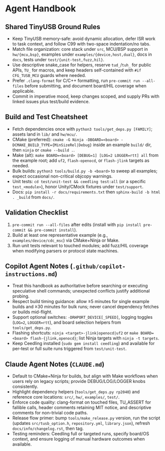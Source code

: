 # Agent Handbook

## Shared TinyUSB Ground Rules
- Keep TinyUSB memory-safe: avoid dynamic allocation, defer ISR work to task context, and follow C99 with two-space indentation/no tabs.
- Match file organization: core stack under `src`, MCU/BSP support in `hw/{mcu,bsp}`, examples under `examples/{device,host,dual}`, docs in `docs`, tests under `test/{unit-test,fuzz,hil}`.
- Use descriptive snake_case for helpers, reserve `tud_`/`tuh_` for public APIs, `TU_` for macros, and keep headers self-contained with `#if CFG_TUSB_MCU` guards where needed.
- Prefer `.clang-format` for C/C++ formatting, run `pre-commit run --all-files` before submitting, and document board/HIL coverage when applicable.
- Commit in imperative mood, keep changes scoped, and supply PRs with linked issues plus test/build evidence.

## Build and Test Cheatsheet
- Fetch dependencies once with `python3 tools/get_deps.py [FAMILY]`; assets land in `lib/` and `hw/mcu/`.
- CMake (preferred): `cmake -G Ninja -DBOARD=<board> -DCMAKE_BUILD_TYPE={MinSizeRel|Debug}` inside an example `build/` dir, then `ninja` or `cmake --build .`.
- Make (alt): `make BOARD=<board> [DEBUG=1] [LOG=2 LOGGER=rtt] all` from the example root; add `uf2`, `flash-openocd`, or `flash-jlink` targets as needed.
- Bulk builds: `python3 tools/build.py -b <board>` to sweep all examples; expect occasional non-critical objcopy warnings.
- Unit tests: `cd test/unit-test && ceedling test:all` (or a specific `test_<module>`), honor Unity/CMock fixtures under `test/support`.
- Docs: `pip install -r docs/requirements.txt` then `sphinx-build -b html . _build` from `docs/`.

## Validation Checklist
1. `pre-commit run --all-files` after edits (install with `pip install pre-commit && pre-commit install`).
2. Build at least one representative example (e.g., `examples/device/cdc_msc`) via CMake+Ninja or Make.
3. Run unit tests relevant to touched modules; add fuzz/HIL coverage when modifying parsers or protocol state machines.

## Copilot Agent Notes (`.github/copilot-instructions.md`)
- Treat this handbook as authoritative before searching or executing speculative shell commands; unexpected conflicts justify additional probing.
- Respect build timing guidance: allow ≥5 minutes for single example builds and ≥30 minutes for bulk runs; never cancel dependency fetches or builds mid-flight.
- Support optional switches: `-DRHPORT_DEVICE[_SPEED]`, logging toggles (`LOG=2`, `LOGGER=rtt`), and board selection helpers from `tools/get_deps.py`.
- Flashing shortcuts: `ninja <target>-jlink|openocd|uf2` or `make BOARD=<board> flash-{jlink,openocd}`; list Ninja targets with `ninja -t targets`.
- Keep Ceedling installed (`sudo gem install ceedling`) and available for per-test or full suite runs triggered from `test/unit-test`.

## Claude Agent Notes (`CLAUDE.md`)
- Default to CMake+Ninja for builds, but align with Make workflows when users rely on legacy scripts; provide DEBUG/LOG/LOGGER knobs consistently.
- Highlight dependency helpers (`tools/get_deps.py rp2040`) and reference core locations: `src/`, `hw/`, `examples/`, `test/`.
- Enforce code quality: clang-format on touched files, TU_ASSERT for fallible calls, header comments retaining MIT notice, and descriptive comments for non-trivial code paths.
- Release flow primer: bump `tools/make_release.py` version, run the script (updates `src/tusb_option.h`, `repository.yml`, `library.json`), refresh `docs/info/changelog.rst`, then tag.
- Testing reminders: Ceedling full or targeted runs, specify board/OS context, and ensure logging of manual hardware outcomes when available.

